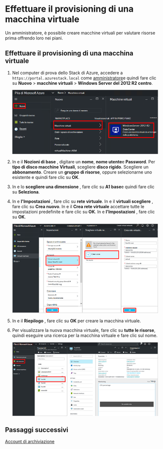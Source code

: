 <properties
    pageTitle="Effettuare il provisioning di una macchina virtuale in pila Azure (tenant) | Microsoft Azure"
    description="Come un tenant, informazioni su come effettuare il provisioning di una macchina virtuale in pila Azure."
    services="azure-stack"
    documentationCenter=""
    authors="ErikjeMS"
    manager="byronr"
    editor=""/>

<tags
    ms.service="azure-stack"
    ms.workload="na"
    ms.tgt_pltfrm="na"
    ms.devlang="na"
    ms.topic="get-started-article"
    ms.date="10/12/2016"
    ms.author="erikje"/>

# <a name="provision-a-virtual-machine"></a>Effettuare il provisioning di una macchina virtuale

Un amministratore, è possibile creare macchine virtuali per valutare risorse prima offrendo loro nei piani.

## <a name="provision-a-virtual-machine"></a>Effettuare il provisioning di una macchina virtuale

1.  Nel computer di prova dello Stack di Azure, accedere a `https://portal.azurestack.local` come [amministratore](azure-stack-connect-azure-stack.md#log-in-as-a-service-administrator)e quindi fare clic su **Nuovo** > **macchine virtuali** > **Windows Server del 2012 R2 centro**.  

    ![](media/azure-stack-provision-vm/image01.png)

2.  In e il **Nozioni di base** , digitare un **nome**, **nome utente**e **Password**. Per **tipo di disco macchine Virtuali**, scegliere **disco rigido**. Scegliere un **abbonamento**. Creare un **gruppo di risorse**, oppure selezionarne uno esistente e quindi fare clic su **OK**.  

3.  In e lo **scegliere una dimensione** , fare clic su **A1 base**e quindi fare clic su **Seleziona**.  

4.  In e **l'Impostazioni** , fare clic su **rete virtuale**. In e il **virtuali scegliere** , fare clic su **Crea nuovo**. In e il **Crea rete virtuale** accettare tutte le impostazioni predefinite e fare clic su **OK**. In e **l'Impostazioni** , fare clic su **OK**.

    ![](media/azure-stack-provision-vm/image04.png)

5.  In e il **Riepilogo** , fare clic su **OK** per creare la macchina virtuale.  

6. Per visualizzare la nuova macchina virtuale, fare clic su **tutte le risorse**, quindi eseguire una ricerca per la macchina virtuale e fare clic sul nome.

    ![](media/azure-stack-provision-vm/image06.png)

## <a name="next-steps"></a>Passaggi successivi

[Account di archiviazione](azure-stack-provision-storage-account.md)
